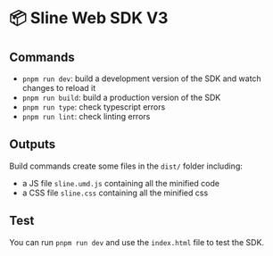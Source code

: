 # 📦 Sline Web SDK V3

## Commands

- `pnpm run dev`: build a development version of the SDK and watch changes to reload it
- `pnpm run build`: build a production version of the SDK
- `pnpm run type`: check typescript errors
- `pnpm run lint`: check linting errors

## Outputs

Build commands create some files in the `dist/` folder including:

- a JS file `sline.umd.js` containing all the minified code
- a CSS file `sline.css` containing all the minified css

## Test

You can run `pnpm run dev` and use the `index.html` file to test the SDK.
